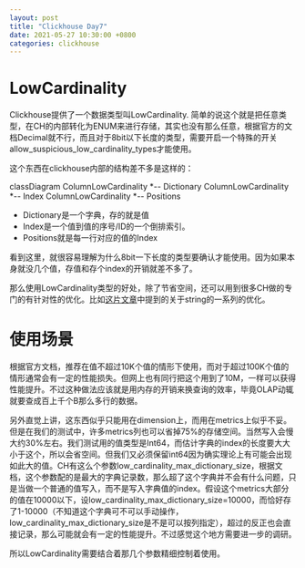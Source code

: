 ```yaml
---
layout: post
title: "Clickhouse Day7"
date: 2021-05-27 10:30:00 +0800
categories: clickhouse
---
```


# LowCardinality

Clickhouse提供了一个数据类型叫LowCardinality. 简单的说这个就是把任意类型，在CH的内部转化为ENUM来进行存储，其实也没有那么任意，根据官方的文档Decimal就不行，而且对于8bit以下长度的类型，需要开启一个特殊的开关allow_suspicious_low_cardinality_types才能使用。

这个东西在clickhouse内部的结构差不多是这样的：
<div class="mermaid">
classDiagram
ColumnLowCardinality *-- Dictionary
ColumnLowCardinality *-- Index
ColumnLowCardinality *-- Positions
</div>

* Dictionary是一个字典，存的就是值
* Index是一个值到值的序号/ID的一个倒排索引。
* Positions就是每一行对应的值的Index

看到这里，就很容易理解为什么8bit一下长度的类型要确认才能使用。因为如果本身就没几个值，存值和存个index的开销就差不多了。

那么使用LowCardinality类型的好处，除了节省空间，还可以用到很多CH做的专门的有针对性的优化。比如[这片文章](https://github.com/yandex/clickhouse-presentations/raw/master/meetup19/string_optimization.pdf)中提到的关于string的一系列的优化。

# 使用场景

根据官方文档，推荐在值不超过10K个值的情形下使用，而对于超过100K个值的情形通常会有一定的性能损失。但网上也有同行把这个用到了10M，一样可以获得性能提升。不过这种做法应该就是用内存的开销来换查询的效率，毕竟OLAP动辄就要查成百上千个B那么多行的数据。

另外直觉上讲，这东西似乎只能用在dimension上，而用在metrics上似乎不妥。但是在我们的测试中，许多metrics列也可以省掉75%的存储空间。当然写入会慢大约30%左右。我们测试用的值类型是Int64，而估计字典的index的长度要大大小于这个，所以会省空间。但我们又必须保留int64因为确实理论上有可能会出现如此大的值。CH有这么个参数low_cardinality_max_dictionary_size，根据文档，这个参数配的是最大的字典记录数，那么超了这个字典并不会有什么问题，只是当做一个普通的值写入，而不是写入字典值的index。假设这个metrics大部分的值在10000以下，设low_cardinality_max_dictionary_size=10000，而恰好存了1-10000（不知道这个字典可不可以手动操作，low_cardinality_max_dictionary_size是不是可以按列指定），超过的反正也会直接记录，那么可能就会有一定的性能提升。不过感觉这个地方需要进一步的调研。

所以LowCardinality需要结合着那几个参数精细控制着使用。


